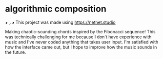 # algorithmic composition
◕ ◞ ◕ This project was made using https://netnet.studio

Making chaotic-sounding chords inspired by the Fibonacci sequence! This was technically challenging for me because I don't have experience with music and I've never coded anything that takes user input. I'm satisfied with how the interface came out, but I hope to improve how the music sounds in the future. 
